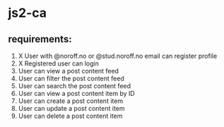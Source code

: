 # js2-ca

## requirements:

1. X User with @noroff.no or @stud.noroff.no email can register profile
2. X Registered user can login
3. User can view a post content feed
4. User can filter the post content feed
5. User can search the post content feed
6. User can view a post content item by ID
7. User can create a post content item
8. User can update a post content item
9. User can delete a post content item
